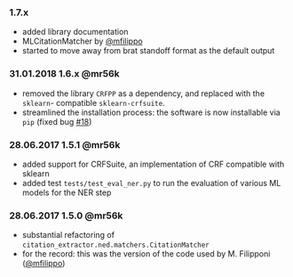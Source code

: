 ### 1.7.x

- added library documentation
- MLCitationMatcher by [@mfilippo](http://github.com/mfilippo/)
- started to move away from brat standoff format as the default output

### 31.01.2018 1.6.x @mr56k

- removed the library `CRFPP` as a dependency, and replaced with the `sklearn`- compatible `sklearn-crfsuite`.
- streamlined the installation process: the software is now installable via `pip` (fixed bug [\#18](https://github.com/mromanello/CitationExtractor/issues/18))

### 28.06.2017 1.5.1 @mr56k

- added support for CRFSuite, an implementation of CRF compatible with sklearn
- added test `tests/test_eval_ner.py` to run the evaluation of various ML models for the NER step

### 28.06.2017 1.5.0 @mr56k

- substantial refactoring of `citation_extractor.ned.matchers.CitationMatcher`
- for the record: this was the version of the code used by M. Filipponi ([@mfilippo](http://github.com/mfilippo/))
